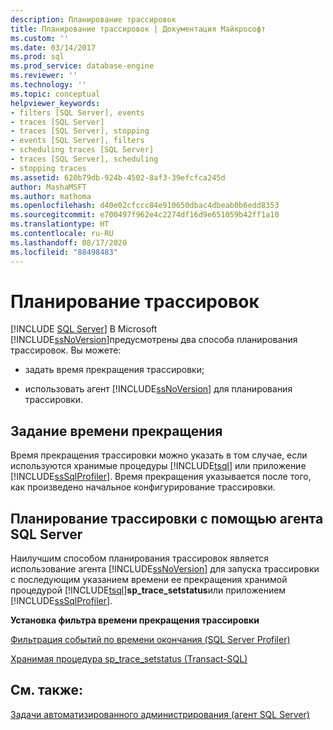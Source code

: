 ```yaml
---
description: Планирование трассировок
title: Планирование трассировок | Документация Майкрософт
ms.custom: ''
ms.date: 03/14/2017
ms.prod: sql
ms.prod_service: database-engine
ms.reviewer: ''
ms.technology: ''
ms.topic: conceptual
helpviewer_keywords:
- filters [SQL Server], events
- traces [SQL Server]
- traces [SQL Server], stopping
- events [SQL Server], filters
- scheduling traces [SQL Server]
- traces [SQL Server], scheduling
- stopping traces
ms.assetid: 620b79db-924b-4502-8af3-39efcfca245d
author: MashaMSFT
ms.author: mathoma
ms.openlocfilehash: d40e02cfccc84e910650dbac4dbeab0b6edd8353
ms.sourcegitcommit: e700497f962e4c2274df16d9e651059b42ff1a10
ms.translationtype: HT
ms.contentlocale: ru-RU
ms.lasthandoff: 08/17/2020
ms.locfileid: "88498483"
---
```

# <a name="schedule-traces"></a>Планирование трассировок
 [!INCLUDE [SQL Server](../../includes/applies-to-version/sqlserver.md)]
  В Microsoft [!INCLUDE[ssNoVersion](../../includes/ssnoversion-md.md)]предусмотрены два способа планирования трассировок. Вы можете:  
  
-   задать время прекращения трассировки;  
  
-   использовать агент [!INCLUDE[ssNoVersion](../../includes/ssnoversion-md.md)] для планирования трассировки.  
  
## <a name="specifying-a-stop-time"></a>Задание времени прекращения  
 Время прекращения трассировки можно указать в том случае, если используются хранимые процедуры [!INCLUDE[tsql](../../includes/tsql-md.md)] или приложение [!INCLUDE[ssSqlProfiler](../../includes/sssqlprofiler-md.md)]. Время прекращения указывается после того, как произведено начальное конфигурирование трассировки.  
  
## <a name="scheduling-traces-by-using-sql-server-agent"></a>Планирование трассировки с помощью агента SQL Server  
 Наилучшим способом планирования трассировок является использование агента [!INCLUDE[ssNoVersion](../../includes/ssnoversion-md.md)] для запуска трассировки с последующим указанием времени ее прекращения хранимой процедурой [!INCLUDE[tsql](../../includes/tsql-md.md)]**sp_trace_setstatus**или приложением [!INCLUDE[ssSqlProfiler](../../includes/sssqlprofiler-md.md)].  
  
 **Установка фильтра времени прекращения трассировки**  
  
 [Фильтрация событий по времени окончания (SQL Server Profiler)](../../tools/sql-server-profiler/filter-events-based-on-the-event-end-time-sql-server-profiler.md)  
  
 [Хранимая процедура sp_trace_setstatus (Transact-SQL)](../../relational-databases/system-stored-procedures/sp-trace-setstatus-transact-sql.md)  
  
## <a name="see-also"></a>См. также:  
 [Задачи автоматизированного администрирования (агент SQL Server)](https://msdn.microsoft.com/library/541ee5ac-2c9f-4b74-b4f0-13b7bd5920b0)  
  
  
